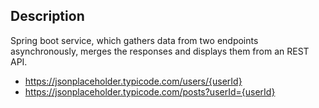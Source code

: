 ## Description

Spring boot service, which gathers data from two endpoints asynchronously, merges the responses and displays them from an REST API.

- https://jsonplaceholder.typicode.com/users/{userId}
- https://jsonplaceholder.typicode.com/posts?userId={userId}
